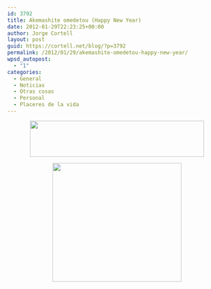 ```yaml
---
id: 3792
title: Akemashite omedetou (Happy New Year)
date: 2012-01-29T22:23:25+00:00
author: Jorge Cortell
layout: post
guid: https://cortell.net/blog/?p=3792
permalink: /2012/01/29/akemashite-omedetou-happy-new-year/
wpsd_autopost:
  - "1"
categories:
  - General
  - Noticias
  - Otras cosas
  - Personal
  - Placeres de la vida
---
```

<p style="text-align: center">
  <img title="Happy New Year in japanese" src="https://japanese.about.com/library/weekly/graphics/pod0101.jpg" alt="" width="400" height="83" />
</p>

<p style="text-align: center">
  <img class="aligncenter" title="Card" src="https://www.learn-japanese-kanji-hiragana-katakana.com/Images/Learn%20To%20Write/Lesson%207/tegami.gif" alt="" width="296" height="272" />
</p>